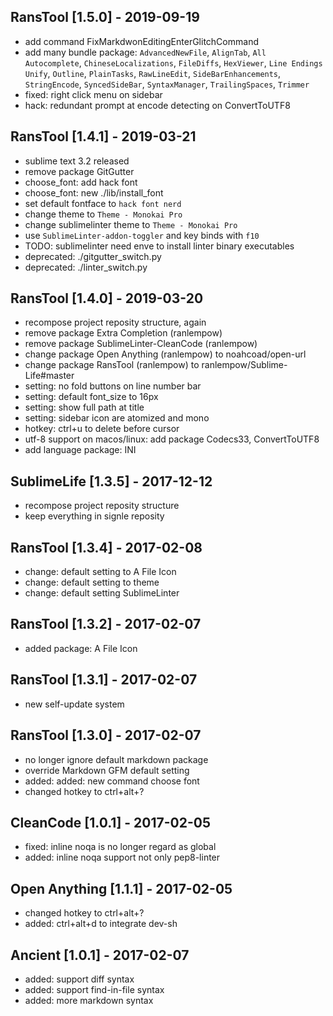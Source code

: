 ## RansTool [1.5.0] - 2019-09-19
- add command FixMarkdwonEditingEnterGlitchCommand
- add many bundle package: 
  `AdvancedNewFile`, `AlignTab`, `All Autocomplete`,
  `ChineseLocalizations`, `FileDiffs`, `HexViewer`,
  `Line Endings Unify`, `Outline`, `PlainTasks`, `RawLineEdit`,
  `SideBarEnhancements`, `StringEncode`, `SyncedSideBar`,
  `SyntaxManager`, `TrailingSpaces`, `Trimmer`
- fixed: right click menu on sidebar
- hack: redundant prompt at encode detecting on ConvertToUTF8

## RansTool [1.4.1] - 2019-03-21
- sublime text 3.2 released
- remove package GitGutter
- choose_font: add hack font
- choose_font: new ./lib/install_font
- set default fontface to `hack font nerd`
- change theme to `Theme - Monokai Pro`
- change sublimelinter theme to `Theme - Monokai Pro`
- use `SublimeLinter-addon-toggler` and key binds with `f10`
- TODO: sublimelinter need enve to install linter binary executables
- deprecated: ./gitgutter_switch.py
- deprecated: ./linter_switch.py

## RansTool [1.4.0] - 2019-03-20
- recompose project reposity structure, again
- remove package Extra Completion (ranlempow)
- remove package SublimeLinter-CleanCode (ranlempow)
- change package Open Anything (ranlempow) to noahcoad/open-url 
- change package RansTool (ranlempow) to ranlempow/Sublime-Life#master
- setting: no fold buttons on line number bar
- setting: default font_size to 16px
- setting: show full path at title
- setting: sidebar icon are atomized and mono
- hotkey: ctrl+u to delete before cursor
- utf-8 support on macos/linux: add package Codecs33, ConvertToUTF8
- add language package: INI

## SublimeLife [1.3.5] - 2017-12-12
- recompose project reposity structure
- keep everything in signle reposity

## RansTool [1.3.4] - 2017-02-08
- change: default setting to A File Icon
- change: default setting to theme
- change: default setting SublimeLinter

## RansTool [1.3.2] - 2017-02-07
- added package: A File Icon

## RansTool [1.3.1] - 2017-02-07
- new self-update system

## RansTool [1.3.0] - 2017-02-07
- no longer ignore default markdown package
- override Markdown GFM default setting
- added: added: new command choose font
- changed hotkey to ctrl+alt+?

## CleanCode [1.0.1] - 2017-02-05
- fixed: inline noqa is no longer regard as global
- added: inline noqa support not only pep8-linter

## Open Anything [1.1.1] - 2017-02-05
- changed hotkey to ctrl+alt+?
- added: ctrl+alt+d to integrate dev-sh

## Ancient [1.0.1] - 2017-02-07
- added: support diff syntax
- added: support find-in-file syntax
- added: more markdown syntax